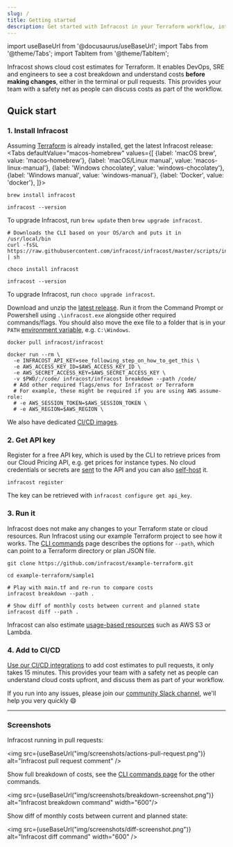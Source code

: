 ```yaml
---
slug: /
title: Getting started
description: Get started with Infracost in your Terraform workflow, integrate it into your CI pipeline and view cost estimates for your AWS/Azure/Google infrastructure.
---
```


import useBaseUrl from '@docusaurus/useBaseUrl';
import Tabs from '@theme/Tabs';
import TabItem from '@theme/TabItem';

Infracost shows cloud cost estimates for Terraform. It enables DevOps, SRE and engineers to see a cost breakdown and understand costs **before making changes**, either in the terminal or pull requests. This provides your team with a safety net as people can discuss costs as part of the workflow.

## Quick start

### 1. Install Infracost
Assuming [Terraform](https://www.terraform.io/downloads.html) is already installed, get the latest Infracost release:
<Tabs
  defaultValue="macos-homebrew"
  values={[
    {label: 'macOS brew', value: 'macos-homebrew'},
    {label: 'macOS/Linux manual', value: 'macos-linux-manual'},
    {label: 'Windows chocolatey', value: 'windows-chocolatey'},
    {label: 'Windows manual', value: 'windows-manual'},
    {label: 'Docker', value: 'docker'},
]}>
  <TabItem value="macos-homebrew">

  ```shell
  brew install infracost

  infracost --version
  ```

  To upgrade Infracost, run `brew update` then `brew upgrade infracost`.

  </TabItem>
  <TabItem value="macos-linux-manual">

  ```shell
  # Downloads the CLI based on your OS/arch and puts it in /usr/local/bin
  curl -fsSL https://raw.githubusercontent.com/infracost/infracost/master/scripts/install.sh | sh
  ```

  </TabItem>
  <TabItem value="windows-chocolatey">

  ```shell
  choco install infracost

  infracost --version
  ```

  To upgrade Infracost, run `choco upgrade infracost`.

  </TabItem>
  <TabItem value="windows-manual">

  Download and unzip the [latest release](https://github.com/infracost/infracost/releases/latest/download/infracost-windows-amd64.tar.gz). Run it from the Command Prompt or Powershell using `.\infracost.exe` alongside other required commands/flags. You should also move the exe file to a folder that is in your `PATH` [environment variable](https://stackoverflow.com/questions/1618280/where-can-i-set-path-to-make-exe-on-windows), e.g. `C:\Windows`.

  </TabItem>
  <TabItem value="docker">

  ```shell
  docker pull infracost/infracost

  docker run --rm \
    -e INFRACOST_API_KEY=see_following_step_on_how_to_get_this \
    -e AWS_ACCESS_KEY_ID=$AWS_ACCESS_KEY_ID \
    -e AWS_SECRET_ACCESS_KEY=$AWS_SECRET_ACCESS_KEY \
    -v $PWD/:/code/ infracost/infracost breakdown --path /code/
    # Add other required flags/envs for Infracost or Terraform
    # For example, these might be required if you are using AWS assume-role:
    # -e AWS_SESSION_TOKEN=$AWS_SESSION_TOKEN \
    # -e AWS_REGION=$AWS_REGION \
  ```

  We also have dedicated [CI/CD images](/docs/integrations/cicd/#my-cicd-system-isnt-supported).

  </TabItem>
</Tabs>

### 2. Get API key
Register for a free API key, which is used by the CLI to retrieve prices from our Cloud Pricing API, e.g. get prices for instance types. No cloud credentials or secrets are [sent](/docs/faq/#what-data-is-sent-to-the-cloud-pricing-api) to the API and you can also [self-host](/docs/cloud_pricing_api/self_hosted/) it.
```shell
infracost register
```

The key can be retrieved with `infracost configure get api_key`.

### 3. Run it
Infracost does not make any changes to your Terraform state or cloud resources. Run Infracost using our example Terraform project to see how it works. The [CLI commands](/docs/features/cli_commands/) page describes the options for `--path`, which can point to a Terraform directory or plan JSON file.

```shell
git clone https://github.com/infracost/example-terraform.git

cd example-terraform/sample1

# Play with main.tf and re-run to compare costs
infracost breakdown --path .

# Show diff of monthly costs between current and planned state
infracost diff --path .
```

Infracost can also estimate [usage-based resources](/docs/features/usage_based_resources/) such as AWS S3 or Lambda.

### 4. Add to CI/CD
[Use our CI/CD integrations](/docs/integrations/cicd) to add cost estimates to pull requests, it only takes 15 minutes. This provides your team with a safety net as people can understand cloud costs upfront, and discuss them as part of your workflow.

If you run into any issues, please join our [community Slack channel](https://www.infracost.io/community-chat), we'll help you very quickly 😄

---

### Screenshots

Infracost running in pull requests:

<img src={useBaseUrl("img/screenshots/actions-pull-request.png")} alt="Infracost pull request comment" />

Show full breakdown of costs, see the [CLI commands page](/docs/features/cli_commands/) for the other commands.

<img src={useBaseUrl("img/screenshots/breakdown-screenshot.png")} alt="Infracost breakdown command" width="600"/>

Show diff of monthly costs between current and planned state:

<img src={useBaseUrl("img/screenshots/diff-screenshot.png")} alt="Infracost diff command" width="600" />
